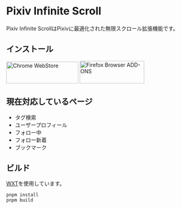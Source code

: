 # Pixiv Infinite Scroll

Pixiv Infinite ScrollはPixivに最適化された無限スクロール拡張機能です。

## インストール

<a href="https://chromewebstore.google.com/detail/pixiv-infinite-scroll/ihbbldgmjgjfpglmceokpdjenkjedcnb"><img alt="Chrome WebStore" width="191.8" height="58" src="https://developer.chrome.com/static/docs/webstore/branding/image/UV4C4ybeBTsZt43U4xis.png"></a>
<a href="https://addons.mozilla.org/ja/firefox/addon/pixiv-infinite-scroll/"><img alt="Firefox Browser ADD-ONS" width="172" height="60" src="https://blog.mozilla.org/addons/files/2015/11/get-the-addon.png"></a>

## 現在対応しているページ

- タグ検索
- ユーザープロフィール
- フォロー中
- フォロー新着
- ブックマーク

## ビルド

[WXT](https://wxt.dev/)を使用しています。

```shell
pnpm install
pnpm build
```
